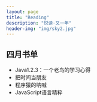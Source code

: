 ```yaml
---
layout: page
title: "Reading"
description: "悦读·又一年"
header-img: "img/sky2.jpg"
---
```


## 四月书单

* Java1.2.3：一个老鸟的学习心得
* 把时间当朋友
* 程序猿的呐喊
* JavaScript语言精粹
